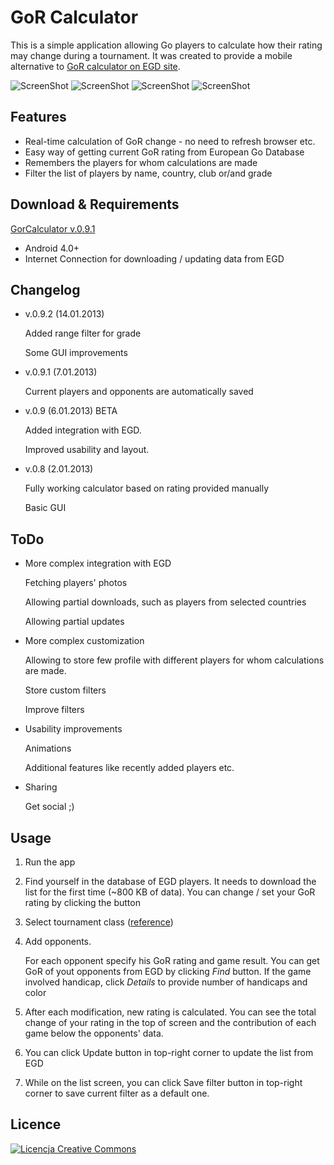 # GoR Calculator #

This is a simple application allowing Go players to calculate how their rating may change during a tournament. It was created to provide a mobile alternative to [GoR calculator on EGD site](http://www.europeangodatabase.eu/EGD/gor_calculator.php).

![ScreenShot](https://www.dropbox.com/sh/6r869ltnzq4yt23/5KL961nXNC/home_screen2.png?dl=1)
![ScreenShot](https://www.dropbox.com/sh/6r869ltnzq4yt23/t57E934H6p/game_details.png?dl=1)
![ScreenShot](https://www.dropbox.com/sh/6r869ltnzq4yt23/d8SFf_LIxq/home_screen3.png?dl=1)
![ScreenShot](https://www.dropbox.com/sh/6r869ltnzq4yt23/-gS8zc_Orj/list_screen1.png?dl=1)

## Features ##

*	Real-time calculation of GoR change - no need to refresh browser etc.
* 	Easy way of getting current GoR rating from European Go Database
*	Remembers the players for whom calculations are made
*	Filter the list of players by name, country, club or/and grade

## Download & Requirements ##

[GorCalculator v.0.9.1](https://www.dropbox.com/sh/6r869ltnzq4yt23/4TlrxiSMUI/GorCalculator_v0.9.1.apk?dl=1)

*	Android 4.0+
* 	Internet Connection for downloading / updating data from EGD 

## Changelog ##

*	v.0.9.2 (14.01.2013)

	Added range filter for grade
	
	Some GUI improvements

*	v.0.9.1 (7.01.2013)

	Current players and opponents are automatically saved

*	v.0.9 (6.01.2013) BETA

	Added integration with EGD.
	
	Improved usability and layout.
	

* 	v.0.8 (2.01.2013)

	Fully working calculator based on rating provided manually
	
	Basic GUI

## ToDo ##

*	More complex integration with EGD

	Fetching players' photos
	
	Allowing partial downloads, such as players from selected countries
	
	Allowing partial updates
	
*	More complex customization

	Allowing to store few profile with different players for whom calculations are made.
	
	Store custom filters
	
	Improve filters
	
*	Usability improvements

	Animations
	
	Additional features like recently added players etc.
	
*	Sharing 

	Get social ;)
	
## Usage ##

1. Run the app

2. Find yourself in the database of EGD players. It needs to download the list for the first time (~800 KB of data). You can change / set your GoR rating by clicking the button 

3. Select tournament class ([reference](http://www.europeangodatabase.eu/EGD/EGF_rating_system.php#CLASS))

4. Add opponents.

	For each opponent specify his GoR rating and game result. You can get GoR of yout opponents from EGD by clicking *Find* button. If the game involved handicap, click *Details* to provide number of handicaps and color
	
5. After each modification, new rating is calculated. You can see the total change of your rating in the top of screen and the contribution of each game below the opponents' data.

6. You can click Update button in top-right corner to update the list from EGD

7. While on the list screen, you can click Save filter button in top-right corner to save current filter as a default one.
 
	
## Licence ##
	
<a rel="license" href="http://creativecommons.org/licenses/by-nc-sa/3.0/deed.pl"><img alt="Licencja Creative Commons" style="border-width:0" src="http://i.creativecommons.org/l/by-nc-sa/3.0/88x31.png" /></a>